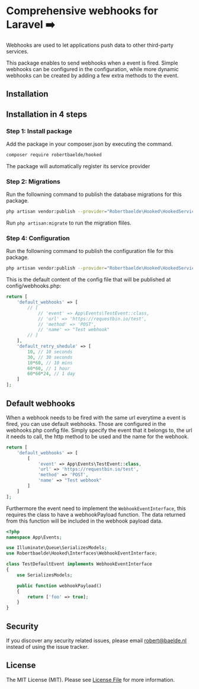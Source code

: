 # Comprehensive webhooks for Laravel ➡️

Webhooks are used to let applications push data to other third-party services.

This package enables to send webhooks when a event is fired. Simple webhooks can be configured in the configuration, while more dynamic webhooks can be created by adding a few extra methods to the event.

## Installation

## Installation in 4 steps

### Step 1: Install package

Add the package in your composer.json by executing the command.

```bash
composer require robertbaelde/hooked
```

The package will automatically register its service provider

### Step 2: Migrations

Run the followning command to publish the database migrations for this package.

```bash
php artisan vendor:publish --provider="Robertbaelde\Hooked\HookedServiceProvider" --tag="migrations"
```

Run `php artisan:migrate` to run the migration fliles.

### Step 4: Configuration

Run the followning command to publish the configuration file for this package.

```bash
php artisan vendor:publish --provider="Robertbaelde\Hooked\HookedServiceProvider" --tag="config"
```

This is the default content of the config file that will be published at config/webhooks.php:

```php
return [
	'default_webhooks' => [
		// [
			// 'event' => App\Events\TestEvent::class,
			// 'url' => 'https://requestbin.io/test',
			// 'method' => 'POST',
			// 'name' => "Test webhook"
		// ]
	],
	'default_retry_shedule' => [
		10, // 10 seconds
		30, // 30 seconds
		10*60, // 10 mins
		60*60, // 1 hour
		60*60*24, // 1 day
	]
];
```

## Default webhooks

When a webhook needs to be fired with the same url everytime a event is fired, you can use default webhooks. Those are configured in the webhooks.php config file. Simply specify the event that it belongs to, the url it needs to call, the http method to be used and the name for the webhook.

```php
return [
	'default_webhooks' => [
		[
			'event' => App\Events\TestEvent::class,
			'url' => 'https://requestbin.io/test',
			'method' => 'POST',
			'name' => "Test webhook"
		]
	]
];
```

Furthermore the event need to implement the `WebhookEventInterface`, this requires the class to have a webhookPayload function. The data returned from this function will be included in the webhook payload data.

```php
<?php
namespace App\Events;

use Illuminate\Queue\SerializesModels;
use Robertbaelde\Hooked\Interfaces\WebhookEventInterface;

class TestDefaultEvent implements WebhookEventInterface
{
    use SerializesModels;

    public function webhookPayload()
    {
        return ['foo' => true];
    }
}
```

## Security

If you discover any security related issues, please email robert@baelde.nl instead of using the issue tracker.

## License

The MIT License (MIT). Please see [License File](LICENSE.md) for more information.
